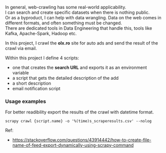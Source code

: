 In general, web-crawling has some real-world applicability.  
I can search and create specific datasets when there is nothing public.  
Or as a byproduct, I can help with data wrangling. Data on the web comes in different formats, and often something must be changed.   
There are dedicated tools in Data Engineering that handle this, tools like Kafka, Apache-Spark, Hadoop etc.  


In this project, I crawl the **olx.ro** site for auto ads and send the result of the crawl via email.  

Within this project I define 4 scripts:  
* one that creates the **search URL** and exports it as an environment variable  
* a script that gets the detailed description of the add  
* a short description  
* email notification script  

### Usage examples

For better readibility export the results of the crawl with datetime format.  

```
scrapy crawl {script.name} -o '%(time)s_scraperesults.csv' --nolog  
```

Ref:  
* https://stackoverflow.com/questions/43914442/how-to-create-file-name-of-feed-export-dynamically-using-scrapy-command  

